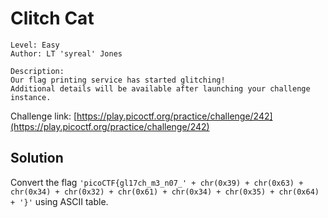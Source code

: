 # Clitch Cat

```
Level: Easy
Author: LT 'syreal' Jones

Description:
Our flag printing service has started glitching!
Additional details will be available after launching your challenge instance.
```
Challenge link: [https://play.picoctf.org/practice/challenge/242](https://play.picoctf.org/practice/challenge/242)

## Solution

Convert the flag `'picoCTF{gl17ch_m3_n07_' + chr(0x39) + chr(0x63) + chr(0x34) + chr(0x32) + chr(0x61) + chr(0x34) + chr(0x35) + chr(0x64) + '}'` using ASCII table.
